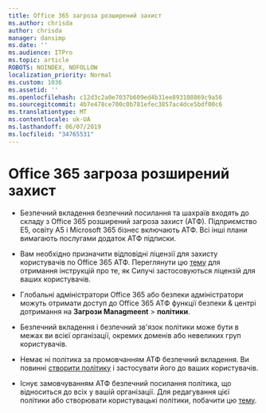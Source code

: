 ```yaml
---
title: Office 365 загроза розширений захист
ms.author: chrisda
author: chrisda
manager: dansimp
ms.date: ''
ms.audience: ITPro
ms.topic: article
ROBOTS: NOINDEX, NOFOLLOW
localization_priority: Normal
ms.custom: 1036
ms.assetid: ''
ms.openlocfilehash: c12d3c2a0e7037b609ed4b31ee893108869c9a56
ms.sourcegitcommit: 4b7e478ce700c0b781efec3857ac4dce5bdf00c6
ms.translationtype: MT
ms.contentlocale: uk-UA
ms.lasthandoff: 06/07/2019
ms.locfileid: "34765531"
---
```

# <a name="office-365-advanced-threat-protection"></a>Office 365 загроза розширений захист

- Безпечний вкладення безпечний посилання та шахраїв входять до складу з Office 365 розширений загроза захист (АТФ). Підприємство E5, освіту А5 і Microsoft 365 бізнес включають АТФ. Всі інші плани вимагають послугами додаток АТФ підписки.

- Вам необхідно призначити відповідні ліцензії для захисту користувачів по Office 365 АТФ. Переглянути цю [тему](https://docs.microsoft.com/office365/admin/subscriptions-and-billing/assign-licenses-to-users) для отримання інструкцій про те, як Сипучі застосовуються ліцензій для ваших користувачів.

- Глобальні адміністратори Office 365 або безпеки адміністратори можуть отримати доступ до Office 365 АТФ функції безпеки & центрі дотримання на **Загрози Managmeent** \> **політики**.

- Безпечний вкладення і безпечний зв'язок політики може бути в межах ви всієї організації, окремих доменів або невеликих груп користувачів.

- Немає ні політика за промовчанням АТФ безпечний вкладення. Ви повинні [створити політику](https://docs.microsoft.com/office365/securitycompliance/set-up-atp-safe-attachments-policies) і застосувати його до ваших користувачів.

- Існує замовчуванням АТФ безпечний посилання політика, що відноситься до всіх у вашій організації. Для редагування цієї політики або створювати користувацькі політики, побачити цю [тему](https://docs.microsoft.com/office365/securitycompliance/set-up-atp-safe-links-policies).
